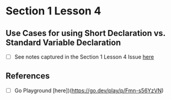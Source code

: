 # Section 1 Lesson 4 

## Use Cases for using Short Declaration vs. Standard Variable Declaration 

- [ ] See notes captured in the Section 1 Lesson 4 Issue [here](https://github.com/rodriggj/Go/issues/4)

## References 
- [ ] Go Playground [here])(https://go.dev/play/p/Fmn-s56YzVN)